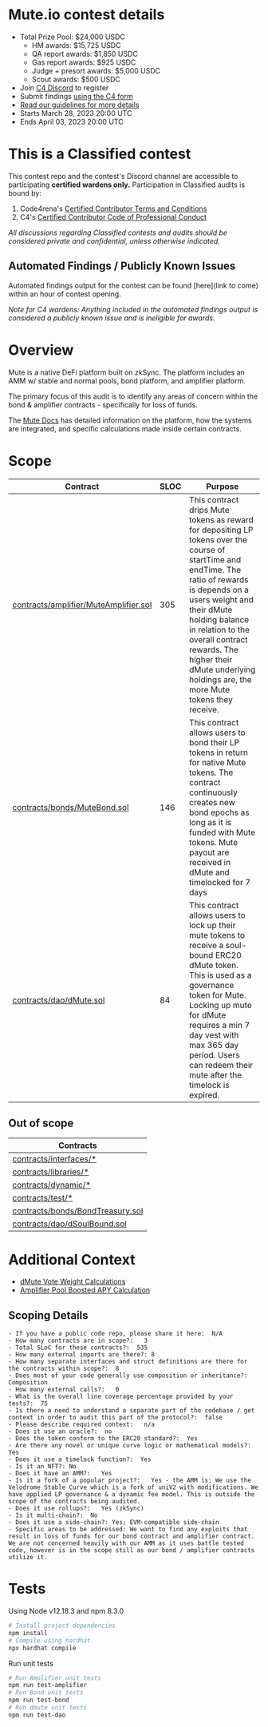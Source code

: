 # Mute.io contest details
- Total Prize Pool: $24,000 USDC
  - HM awards: $15,725 USDC
  - QA report awards: $1,850 USDC
  - Gas report awards: $925 USDC
  - Judge + presort awards: $5,000 USDC
  - Scout awards: $500 USDC
- Join [C4 Discord](https://discord.gg/code4rena) to register
- Submit findings [using the C4 form](https://code4rena.com/contests/2023-03-mute-switch-versus-contest/submit)
- [Read our guidelines for more details](https://docs.code4rena.com/roles/wardens)
- Starts March 28, 2023 20:00 UTC
- Ends April 03, 2023 20:00 UTC

# This is a Classified contest

This contest repo and the contest's Discord channel are accessible to participating **certified wardens only.** Participation in Classified audits is bound by: 

1. Code4rena's [Certified Contributor Terms and Conditions](https://github.com/code-423n4/code423n4.com/blob/main/_data/pages/certified-contributor-terms-and-conditions.md)
2. C4's [Certified Contributor Code of Professional Conduct](https://code4rena.notion.site/Code-of-Professional-Conduct-657c7d80d34045f19eee510ae06fef55)

*All discussions regarding Classified contests and audits should be considered private and confidential, unless otherwise indicated.*

## Automated Findings / Publicly Known Issues

Automated findings output for the contest can be found [here](link to come) within an hour of contest opening.

*Note for C4 wardens: Anything included in the automated findings output is considered a publicly known issue and is ineligible for awards.*

# Overview

Mute is a native DeFi platform built on zkSync. The platform includes an AMM w/ stable and normal pools, bond platform, and amplifier platform. 

The primary focus of this audit is to identify any areas of concern within the bond & amplifier contracts - specifically for loss of funds.

The [Mute Docs](https://wiki.mute.io) has detailed information on the platform, how the systems are integrated, and specific calculations made inside certain contracts. 

# Scope


| Contract | SLOC | Purpose |  
| ----------- | ----------- | ----------- |
| [contracts/amplifier/MuteAmplifier.sol](https://github.com/code-423n4/2023-03-mute/blob/main/contracts/amplifier/MuteAmplifier.sol) | 305 | This contract drips Mute tokens as reward for depositing LP tokens over the course of startTime and endTime. The ratio of rewards is depends on a users weight and their dMute holding balance in relation to the overall contract rewards. The higher their dMute underlying holdings are, the more Mute tokens they receive. |
| [contracts/bonds/MuteBond.sol](https://github.com/code-423n4/2023-03-mute/blob/main/contracts/bonds/MuteBond.sol) | 146 | This contract allows users to bond their LP tokens in return for native Mute tokens. The contract continuously creates new bond epochs as long as it is funded with Mute tokens. Mute payout are received in dMute and timelocked for 7 days |
| [contracts/dao/dMute.sol](https://github.com/code-423n4/2023-03-mute/blob/main/contracts/dao/dMute.sol) | 84 | This contract allows users to lock up their mute tokens to receive a soul-bound ERC20 dMute token. This is used as a governance token for Mute. Locking up mute for dMute requires a min 7 day vest with max 365 day period. Users can redeem their mute after the timelock is expired.  |
## Out of scope

| Contracts |  
| ----------- |
| [contracts/interfaces/*](https://github.com/code-423n4/2023-03-mute/blob/main/contracts/interfaces)|
| [contracts/libraries/*](https://github.com/code-423n4/2023-03-mute/blob/main/contracts/libraries)|
| [contracts/dynamic/*](https://github.com/code-423n4/2023-03-mute/blob/main/contracts/dynamic)|
| [contracts/test/*](https://github.com/code-423n4/2023-03-mute/blob/main/contracts/test)|
| [contracts/bonds/BondTreasury.sol](https://github.com/code-423n4/2023-03-mute/blob/main/contracts/bonds/BondTreasury.sol)|
| [contracts/dao/dSoulBound.sol](https://github.com/code-423n4/2023-03-mute/blob/main/contracts/dao/dSoulBound.sol)|

# Additional Context

- [dMute Vote Weight Calculations](https://wiki.mute.io/mute/mute-dao/introduction)
- [Amplifier Pool Boosted APY Calculation](https://wiki.mute.io/mute/mute-switch/amplifier)

## Scoping Details 
```
- If you have a public code repo, please share it here:  N/A
- How many contracts are in scope?:   3
- Total SLoC for these contracts?:  535
- How many external imports are there?: 8
- How many separate interfaces and struct definitions are there for the contracts within scope?:  8
- Does most of your code generally use composition or inheritance?:   Composition
- How many external calls?:   0
- What is the overall line coverage percentage provided by your tests?:  75
- Is there a need to understand a separate part of the codebase / get context in order to audit this part of the protocol?:  false 
- Please describe required context:   n/a
- Does it use an oracle?:  no
- Does the token conform to the ERC20 standard?:  Yes
- Are there any novel or unique curve logic or mathematical models?: Yes
- Does it use a timelock function?:  Yes
- Is it an NFT?: No
- Does it have an AMM?:   Yes
- Is it a fork of a popular project?:   Yes - the AMM is; We use the Velodrome Stable Curve which is a fork of uniV2 with modifications. We have applied LP governance & a dynamic fee model. This is outside the scope of the contracts being audited. 
- Does it use rollups?:   Yes (zkSync)
- Is it multi-chain?:  No
- Does it use a side-chain?: Yes; EVM-compatible side-chain
- Specific areas to be addressed: We want to find any exploits that result in loss of funds for our bond contract and amplifier contract. We are not concerned heavily with our AMM as it uses battle tested code, however is in the scope still as our bond / amplifier contracts utilize it.
```

# Tests

Using Node v12.18.3 and npm 8.3.0

```bash
# Install project dependencies
npm install
# Compile using hardhat
npx hardhat compile
```

Run unit tests

``` bash
# Run Amplifier unit tests
npm run test-amplifier
# Run Bond unit tests
npm run test-bond
# Run dmute unit tests
npm run test-dao
````
